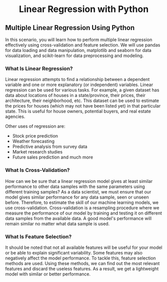 # <p align="center">Linear Regression with Python</p>

## Multiple Linear Regression Using Python

In this scenario, you will learn how to perform multiple linear regression effectively using cross-validation and feature selection. We will use pandas for data loading and data manipulation, matplotlib and seaborn for data visualization, and scikit-learn for data preprocessing and modeling.

### What Is Linear Regression?
Linear regression attempts to find a relationship between a dependent variable and one or more explanatory (or independent) variables. Linear regression can be used for various tasks. For example, a given dataset has data about locations of houses in a state/province, their prices, their architecture, their neighborhood, etc. This dataset can be used to estimate the prices for houses (which may not have been listed yet) in that particular state. This is useful for house owners, potential buyers, and real estate agencies.

Other uses of regression are:
* Stock price prediction
* Weather forecasting
* Predictive analysis from survey data
* Market research studies
* Future sales prediction and much more

### What Is Cross-Validation?
How can we be sure that a linear regression model gives at least similar performance to other data samples with the same parameters using different training samples? As a data scientist, we must ensure that our model gives similar performance for any data sample, seen or unseen before. Therefore, to estimate the skill of our machine learning models, we use cross-validation. Cross-validation is a resampling procedure where we measure the performance of our model by training and testing it on different data samples from the available data. A good model's performance will remain similar no matter what data sample is used.

### What Is Feature Selection?
It should be noted that not all available features will be useful for your model or be able to explain significant variability. Some features may also negatively affect the model performance. To tackle this, feature selection methods are used. Using these methods, we can find out the most relevant features and discard the useless features. As a result, we get a lightweight model with similar or better performance.
